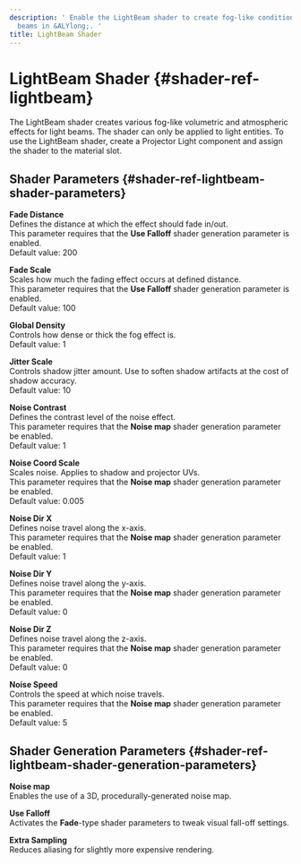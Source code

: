 ```yaml
---
description: ' Enable the LightBeam shader to create fog-like conditions for light
  beams in &ALYlong;. '
title: LightBeam Shader
---
```

# LightBeam Shader {#shader-ref-lightbeam}

The LightBeam shader creates various fog\-like volumetric and atmospheric effects for light beams\. The shader can only be applied to light entities\. To use the LightBeam shader, create a Projector Light component and assign the shader to the material slot\.

## Shader Parameters {#shader-ref-lightbeam-shader-parameters}

**Fade Distance**  
Defines the distance at which the effect should fade in/out\.  
This parameter requires that the **Use Falloff** shader generation parameter is enabled\.  
Default value: 200

**Fade Scale**  
Scales how much the fading effect occurs at defined distance\.  
This parameter requires that the **Use Falloff** shader generation parameter is enabled\.  
Default value: 100

**Global Density**  
Controls how dense or thick the fog effect is\.  
Default value: 1

**Jitter Scale**  
Controls shadow jitter amount\. Use to soften shadow artifacts at the cost of shadow accuracy\.  
Default value: 10

**Noise Contrast**  
Defines the contrast level of the noise effect\.  
This parameter requires that the **Noise map** shader generation parameter be enabled\.  
Default value: 1

**Noise Coord Scale**  
Scales noise\. Applies to shadow and projector UVs\.  
This parameter requires that the **Noise map** shader generation parameter be enabled\.  
Default value: 0\.005

**Noise Dir X**  
Defines noise travel along the x\-axis\.  
This parameter requires that the **Noise map** shader generation parameter be enabled\.  
Default value: 1

**Noise Dir Y**  
Defines noise travel along the y\-axis\.  
This parameter requires that the **Noise map** shader generation parameter be enabled\.  
Default value: 0

**Noise Dir Z**  
Defines noise travel along the z\-axis\.  
This parameter requires that the **Noise map** shader generation parameter be enabled\.  
Default value: 0

**Noise Speed**  
Controls the speed at which noise travels\.  
This parameter requires that the **Noise map** shader generation parameter be enabled\.  
Default value: 5

## Shader Generation Parameters {#shader-ref-lightbeam-shader-generation-parameters}

**Noise map**  
Enables the use of a 3D, procedurally\-generated noise map\.

**Use Falloff**  
Activates the **Fade**\-type shader parameters to tweak visual fall\-off settings\.

**Extra Sampling**  
Reduces aliasing for slightly more expensive rendering\.